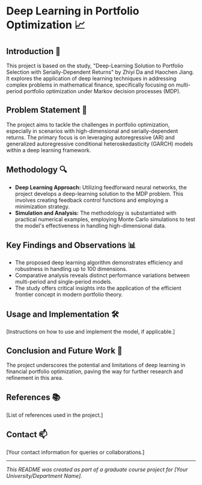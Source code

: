 # Deep Learning in Portfolio Optimization 📈

## Introduction 📜
This project is based on the study, "Deep-Learning Solution to Portfolio Selection with Serially-Dependent Returns" by Zhiyi Da and Haochen Jiang. It explores the application of deep learning techniques in addressing complex problems in mathematical finance, specifically focusing on multi-period portfolio optimization under Markov decision processes (MDP).

## Problem Statement 🧩
The project aims to tackle the challenges in portfolio optimization, especially in scenarios with high-dimensional and serially-dependent returns. The primary focus is on leveraging autoregressive (AR) and generalized autoregressive conditional heteroskedasticity (GARCH) models within a deep learning framework.

## Methodology 🔍
- **Deep Learning Approach:** Utilizing feedforward neural networks, the project develops a deep-learning solution to the MDP problem. This involves creating feedback control functions and employing a minimization strategy.
- **Simulation and Analysis:** The methodology is substantiated with practical numerical examples, employing Monte Carlo simulations to test the model's effectiveness in handling high-dimensional data.

## Key Findings and Observations 📊
- The proposed deep learning algorithm demonstrates efficiency and robustness in handling up to 100 dimensions.
- Comparative analysis reveals distinct performance variations between multi-period and single-period models.
- The study offers critical insights into the application of the efficient frontier concept in modern portfolio theory.

## Usage and Implementation 🛠️
[Instructions on how to use and implement the model, if applicable.]

## Conclusion and Future Work 🔮
The project underscores the potential and limitations of deep learning in financial portfolio optimization, paving the way for further research and refinement in this area.

## References 📚
[List of references used in the project.]

## Contact 📫
[Your contact information for queries or collaborations.]

---
*This README was created as part of a graduate course project for [Your University/Department Name].*
